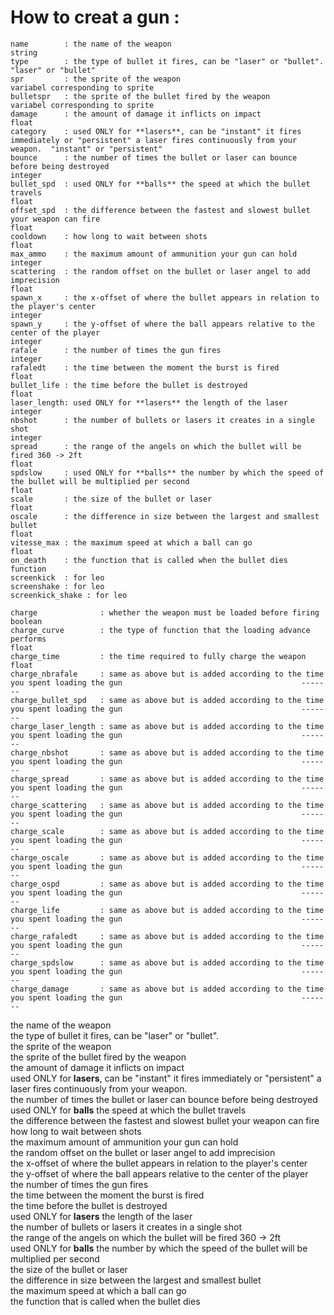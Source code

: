 # How to creat a gun :     
                          
    name        : the name of the weapon                                                                                                        string
    type        : the type of bullet it fires, can be "laser" or "bullet".                                                                      "laser" or "bullet"
    spr         : the sprite of the weapon                                                                                                      variabel corresponding to sprite
    bulletspr   : the sprite of the bullet fired by the weapon                                                                                  variabel corresponding to sprite
    damage      : the amount of damage it inflicts on impact                                                                                    float
    category    : used ONLY for **lasers**, can be "instant" it fires immediately or "persistent" a laser fires continuously from your weapon.  "instant" or "persistent"
    bounce      : the number of times the bullet or laser can bounce before being destroyed                                                     integer
    bullet_spd  : used ONLY for **balls** the speed at which the bullet travels                                                                 float
    offset_spd  : the difference between the fastest and slowest bullet your weapon can fire                                                    float
    cooldown    : how long to wait between shots                                                                                                float
    max_ammo    : the maximum amount of ammunition your gun can hold                                                                            integer
    scattering  : the random offset on the bullet or laser angel to add imprecision                                                             float
    spawn_x	    : the x-offset of where the bullet appears in relation to the player's center                                                   integer
    spawn_y	    : the y-offset of where the ball appears relative to the center of the player                                                   integer
    rafale	    : the number of times the gun fires                                                                                             integer
    rafaledt    : the time between the moment the burst is fired                                                                                float
    bullet_life	: the time before the bullet is destroyed                                                                                       float
    laser_length: used ONLY for **lasers** the length of the laser                                                                              integer
    nbshot 	    : the number of bullets or lasers it creates in a single shot                                                                   integer
    spread 	    : the range of the angels on which the bullet will be fired 360 -> 2ft                                                          float
    spdslow	    : used ONLY for **balls** the number by which the speed of the bullet will be multiplied per second                             float
    scale 		: the size of the bullet or laser                                                                                               float  
    oscale 		: the difference in size between the largest and smallest bullet                                                                float
    vitesse_max : the maximum speed at which a ball can go                                                                                      float
    on_death 	: the function that is called when the bullet dies                                                                              function
    screenkick  : for leo
    screenshake : for leo
    screenkick_shake : for leo

    charge				: whether the weapon must be loaded before firing                                                                   boolean
    charge_curve		: the type of function that the loading advance performs                                                            float
    charge_time 		: the time required to fully charge the weapon                                                                      float
    charge_nbrafale 	: same as above but is added according to the time you spent loading the gun                                        -------
    charge_bullet_spd 	: same as above but is added according to the time you spent loading the gun                                        -------
    charge_laser_length : same as above but is added according to the time you spent loading the gun                                        -------
    charge_nbshot 		: same as above but is added according to the time you spent loading the gun                                        -------
    charge_spread 		: same as above but is added according to the time you spent loading the gun                                        -------
    charge_scattering	: same as above but is added according to the time you spent loading the gun                                        -------
    charge_scale 		: same as above but is added according to the time you spent loading the gun                                        -------
    charge_oscale		: same as above but is added according to the time you spent loading the gun                                        -------
    charge_ospd 		: same as above but is added according to the time you spent loading the gun                                        -------
    charge_life 		: same as above but is added according to the time you spent loading the gun                                        -------
    charge_rafaledt		: same as above but is added according to the time you spent loading the gun                                        -------
    charge_spdslow 		: same as above but is added according to the time you spent loading the gun                                        -------
    charge_damage		: same as above but is added according to the time you spent loading the gun                                        -------

the name of the weapon                                                                                                   
the type of bullet it fires, can be "laser" or "bullet".                                                                   
the sprite of the weapon                                                                                                    
the sprite of the bullet fired by the weapon                                                                                   
the amount of damage it inflicts on impact                                                                          
used ONLY for **lasers**, can be "instant" it fires immediately or "persistent" a laser fires continuously from your weapon.  
the number of times the bullet or laser can bounce before being destroyed                                                 
used ONLY for **balls** the speed at which the bullet travels                                                          
the difference between the fastest and slowest bullet your weapon can fire                                                  
how long to wait between shots                                                                               
the maximum amount of ammunition your gun can hold                                                                                
the random offset on the bullet or laser angel to add imprecision                                                
the x-offset of where the bullet appears in relation to the player's center                                             
the y-offset of where the ball appears relative to the center of the player                                             
the number of times the gun fires                                                                                        
the time between the moment the burst is fired                                                                                             
the time before the bullet is destroyed                                                                                 
used ONLY for **lasers** the length of the laser                                                                         
the number of bullets or lasers it creates in a single shot                                                                    
the range of the angels on which the bullet will be fired 360 -> 2ft                                                        
used ONLY for **balls** the number by which the speed of the bullet will be multiplied per second           
the size of the bullet or laser                                                                                          
the difference in size between the largest and smallest bullet                                                            
the maximum speed at which a ball can go                                                                                     
the function that is called when the bullet dies 



